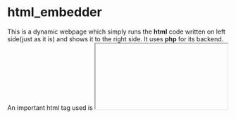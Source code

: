 # html_embedder

This is a dynamic webpage which simply runs the **html** code written on left side(just as it is) and shows it to  the right side. 
It uses **php** for its backend. An important html tag used is **<iframe>**.


